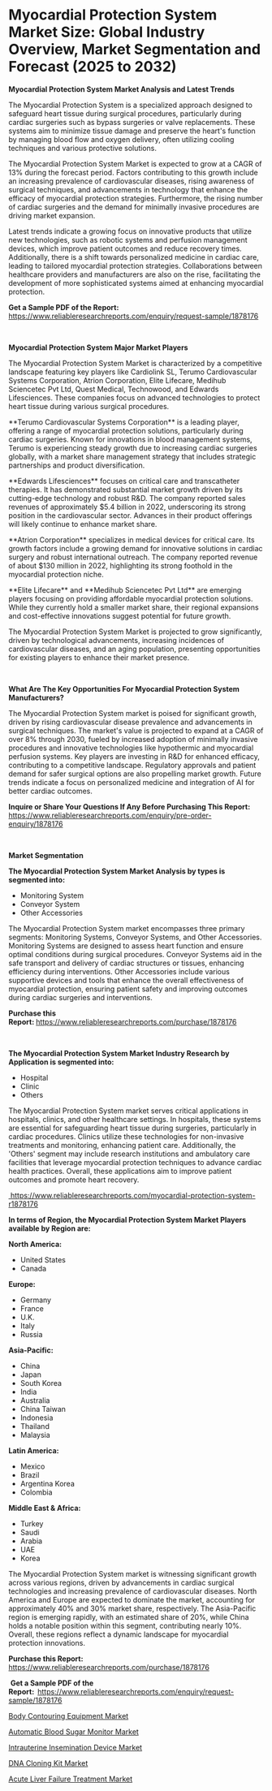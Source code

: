 <p><h1>Myocardial Protection System Market Size: Global Industry Overview, Market Segmentation and Forecast (2025 to 2032)</h1></p><p><strong>Myocardial Protection System Market Analysis and Latest Trends</strong></p>
<p><p>The Myocardial Protection System is a specialized approach designed to safeguard heart tissue during surgical procedures, particularly during cardiac surgeries such as bypass surgeries or valve replacements. These systems aim to minimize tissue damage and preserve the heart's function by managing blood flow and oxygen delivery, often utilizing cooling techniques and various protective solutions.</p><p>The Myocardial Protection System Market is expected to grow at a CAGR of 13% during the forecast period. Factors contributing to this growth include an increasing prevalence of cardiovascular diseases, rising awareness of surgical techniques, and advancements in technology that enhance the efficacy of myocardial protection strategies. Furthermore, the rising number of cardiac surgeries and the demand for minimally invasive procedures are driving market expansion.</p><p>Latest trends indicate a growing focus on innovative products that utilize new technologies, such as robotic systems and perfusion management devices, which improve patient outcomes and reduce recovery times. Additionally, there is a shift towards personalized medicine in cardiac care, leading to tailored myocardial protection strategies. Collaborations between healthcare providers and manufacturers are also on the rise, facilitating the development of more sophisticated systems aimed at enhancing myocardial protection.</p></p>
<p><strong>Get a Sample PDF of the Report:&nbsp;</strong> <a href="https://www.reliableresearchreports.com/enquiry/request-sample/1878176?utm_campaign=28&utm_medium=2&utm_source=Github&utm_content=ia&utm_term=04032025&utm_id=myocardial-protection-system">https://www.reliableresearchreports.com/enquiry/request-sample/1878176</a></p>
<p>&nbsp;</p>
<p><strong>Myocardial Protection System Major Market Players</strong></p>
<p><p>The Myocardial Protection System Market is characterized by a competitive landscape featuring key players like Cardiolink SL, Terumo Cardiovascular Systems Corporation, Atrion Corporation, Elite Lifecare, Medihub Sciencetec Pvt Ltd, Quest Medical, Technowood, and Edwards Lifesciences. These companies focus on advanced technologies to protect heart tissue during various surgical procedures.</p><p>**Terumo Cardiovascular Systems Corporation** is a leading player, offering a range of myocardial protection solutions, particularly during cardiac surgeries. Known for innovations in blood management systems, Terumo is experiencing steady growth due to increasing cardiac surgeries globally, with a market share management strategy that includes strategic partnerships and product diversification.</p><p>**Edwards Lifesciences** focuses on critical care and transcatheter therapies. It has demonstrated substantial market growth driven by its cutting-edge technology and robust R&D. The company reported sales revenues of approximately $5.4 billion in 2022, underscoring its strong position in the cardiovascular sector. Advances in their product offerings will likely continue to enhance market share.</p><p>**Atrion Corporation** specializes in medical devices for critical care. Its growth factors include a growing demand for innovative solutions in cardiac surgery and robust international outreach. The company reported revenue of about $130 million in 2022, highlighting its strong foothold in the myocardial protection niche.</p><p>**Elite Lifecare** and **Medihub Sciencetec Pvt Ltd** are emerging players focusing on providing affordable myocardial protection solutions. While they currently hold a smaller market share, their regional expansions and cost-effective innovations suggest potential for future growth.</p><p>The Myocardial Protection System Market is projected to grow significantly, driven by technological advancements, increasing incidences of cardiovascular diseases, and an aging population, presenting opportunities for existing players to enhance their market presence.</p></p>
<p>&nbsp;</p>
<p><strong>What Are The Key Opportunities For Myocardial Protection System Manufacturers?</strong></p>
<p><p>The Myocardial Protection System market is poised for significant growth, driven by rising cardiovascular disease prevalence and advancements in surgical techniques. The market's value is projected to expand at a CAGR of over 8% through 2030, fueled by increased adoption of minimally invasive procedures and innovative technologies like hypothermic and myocardial perfusion systems. Key players are investing in R&D for enhanced efficacy, contributing to a competitive landscape. Regulatory approvals and patient demand for safer surgical options are also propelling market growth. Future trends indicate a focus on personalized medicine and integration of AI for better cardiac outcomes.</p></p>
<p><strong>Inquire or Share Your Questions If Any Before Purchasing This Report:</strong> <a href="https://www.reliableresearchreports.com/enquiry/pre-order-enquiry/1878176?utm_campaign=28&utm_medium=2&utm_source=Github&utm_content=ia&utm_term=04032025&utm_id=myocardial-protection-system">https://www.reliableresearchreports.com/enquiry/pre-order-enquiry/1878176</a></p>
<p>&nbsp;</p>
<p><strong>Market Segmentation</strong></p>
<p><strong>The Myocardial Protection System Market Analysis by types is segmented into:</strong></p>
<p><ul><li>Monitoring System</li><li>Conveyor System</li><li>Other Accessories</li></ul></p>
<p><p>The Myocardial Protection System market encompasses three primary segments: Monitoring Systems, Conveyor Systems, and Other Accessories. Monitoring Systems are designed to assess heart function and ensure optimal conditions during surgical procedures. Conveyor Systems aid in the safe transport and delivery of cardiac structures or tissues, enhancing efficiency during interventions. Other Accessories include various supportive devices and tools that enhance the overall effectiveness of myocardial protection, ensuring patient safety and improving outcomes during cardiac surgeries and interventions.</p></p>
<p><strong>Purchase this Report:&nbsp;</strong><a href="https://www.reliableresearchreports.com/purchase/1878176?utm_campaign=28&utm_medium=2&utm_source=Github&utm_content=ia&utm_term=04032025&utm_id=myocardial-protection-system">https://www.reliableresearchreports.com/purchase/1878176</a></p>
<p>&nbsp;</p>
<p><strong>The Myocardial Protection System Market Industry Research by Application is segmented into:</strong></p>
<p><ul><li>Hospital</li><li>Clinic</li><li>Others</li></ul></p>
<p><p>The Myocardial Protection System market serves critical applications in hospitals, clinics, and other healthcare settings. In hospitals, these systems are essential for safeguarding heart tissue during surgeries, particularly in cardiac procedures. Clinics utilize these technologies for non-invasive treatments and monitoring, enhancing patient care. Additionally, the 'Others' segment may include research institutions and ambulatory care facilities that leverage myocardial protection techniques to advance cardiac health practices. Overall, these applications aim to improve patient outcomes and promote heart recovery.</p></p>
<p><a href="https://www.reliableresearchreports.com/myocardial-protection-system-r1878176?utm_campaign=28&utm_medium=2&utm_source=Github&utm_content=ia&utm_term=04032025&utm_id=myocardial-protection-system">&nbsp;https://www.reliableresearchreports.com/myocardial-protection-system-r1878176</a></p>
<p><strong>In terms of Region, the Myocardial Protection System Market Players available by Region are:</strong></p>
<p>
    <p> <strong> North America: </strong>
        <ul>
            <li>United States</li>
            <li>Canada</li>
        </ul>
        </p> 
    <p> <strong> Europe: </strong>
        <ul>
            <li>Germany</li>
            <li>France</li>
            <li>U.K.</li>
            <li>Italy</li>
            <li>Russia</li>
        </ul>
        </p> 
    <p> <strong> Asia-Pacific: </strong>
        <ul>
            <li>China</li>
            <li>Japan</li>
            <li>South Korea</li>
            <li>India</li>
            <li>Australia</li>
            <li>China Taiwan</li>
            <li>Indonesia</li>
            <li>Thailand</li>
            <li>Malaysia</li>
        </ul>
        </p> 
    <p> <strong> Latin America: </strong>
        <ul>
            <li>Mexico</li>
            <li>Brazil</li>
            <li>Argentina Korea</li>
            <li>Colombia</li>
        </ul>
        </p> 
    <p> <strong> Middle East & Africa: </strong>
        <ul>
            <li>Turkey</li>
            <li>Saudi</li>
            <li>Arabia</li>
            <li>UAE</li>
            <li>Korea</li>
        </ul>
    </p>
    </p>
<p><p>The Myocardial Protection System market is witnessing significant growth across various regions, driven by advancements in cardiac surgical technologies and increasing prevalence of cardiovascular diseases. North America and Europe are expected to dominate the market, accounting for approximately 40% and 30% market share, respectively. The Asia-Pacific region is emerging rapidly, with an estimated share of 20%, while China holds a notable position within this segment, contributing nearly 10%. Overall, these regions reflect a dynamic landscape for myocardial protection innovations.</p></p>
<p><strong>Purchase this Report: </strong><a href="https://www.reliableresearchreports.com/purchase/1878176?utm_campaign=28&utm_medium=2&utm_source=Github&utm_content=ia&utm_term=04032025&utm_id=myocardial-protection-system">https://www.reliableresearchreports.com/purchase/1878176</a></p>
<p>&nbsp;<strong>Get a Sample PDF of the Report:&nbsp;&nbsp;</strong><a href="https://www.reliableresearchreports.com/enquiry/request-sample/1878176?utm_campaign=28&utm_medium=2&utm_source=Github&utm_content=ia&utm_term=04032025&utm_id=myocardial-protection-system">https://www.reliableresearchreports.com/enquiry/request-sample/1878176</a></p>
<p><strong></strong></p>
<p><p><a href="https://github.com/luarbpurwal/Market-Research-Report-List-1/blob/main/body-contouring-equipment-market.md?utm_campaign=28&utm_medium=2&utm_source=Github&utm_content=ia&utm_term=04032025&utm_id=myocardial-protection-system">Body Contouring Equipment Market</a></p><p><a href="https://github.com/hervedeidadw/Market-Research-Report-List-1/blob/main/automatic-blood-sugar-monitor-market.md?utm_campaign=28&utm_medium=2&utm_source=Github&utm_content=ia&utm_term=04032025&utm_id=myocardial-protection-system">Automatic Blood Sugar Monitor Market</a></p><p><a href="https://github.com/duzcupetriv/Market-Research-Report-List-1/blob/main/intrauterine-insemination-device-market.md?utm_campaign=28&utm_medium=2&utm_source=Github&utm_content=ia&utm_term=04032025&utm_id=myocardial-protection-system">Intrauterine Insemination Device Market</a></p><p><a href="https://github.com/rreynagjysma65/Market-Research-Report-List-1/blob/main/dna-cloning-kit-market.md?utm_campaign=28&utm_medium=2&utm_source=Github&utm_content=ia&utm_term=04032025&utm_id=myocardial-protection-system">DNA Cloning Kit Market</a></p><p><a href="https://github.com/abexjeliti/Market-Research-Report-List-1/blob/main/acute-liver-failure-treatment-market.md?utm_campaign=28&utm_medium=2&utm_source=Github&utm_content=ia&utm_term=04032025&utm_id=myocardial-protection-system">Acute Liver Failure Treatment Market</a></p></p>